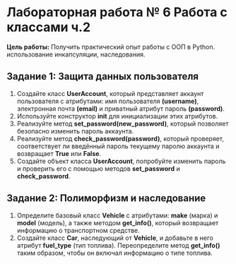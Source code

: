 # Лабораторная работа № 6  Работа с классами ч.2

**Цель работы:** Получить практический опыт работы с ООП в Python. использование инкапсуляции, наследования.

## Задание 1:  Защита данных пользователя

1.	Создайте класс **UserAccount**, который представляет аккаунт пользователя с атрибутами: имя пользователя **(username)**, электронная почта **(email)** и приватный атрибут пароль **(password)**.
2.	Используйте конструктор **__init__** для инициализации этих атрибутов.
3.	Реализуйте метод **set_password(new_password)**, который позволяет безопасно изменить пароль аккаунта.
4.	Реализуйте метод **check_password(password)**, который проверяет, соответствует ли введённый пароль текущему паролю аккаунта и возвращает **True** или **False**.
5.	Создайте объект класса **UserAccount**, попробуйте изменить пароль и проверить его с помощью методов **set_password** и **check_password**.

## Задание 2: Полиморфизм и наследование

1.	Определите базовый класс **Vehicle** с атрибутами: **make** (марка) и **model** (модель), а также методом **get_info()**, который возвращает информацию о транспортном средстве.
2.	Создайте класс **Car**, наследующий от **Vehicle**, и добавьте в него атрибут **fuel_type** (тип топлива). Переопределите метод **get_info()** таким образом, чтобы он включал информацию о типе топлива.
